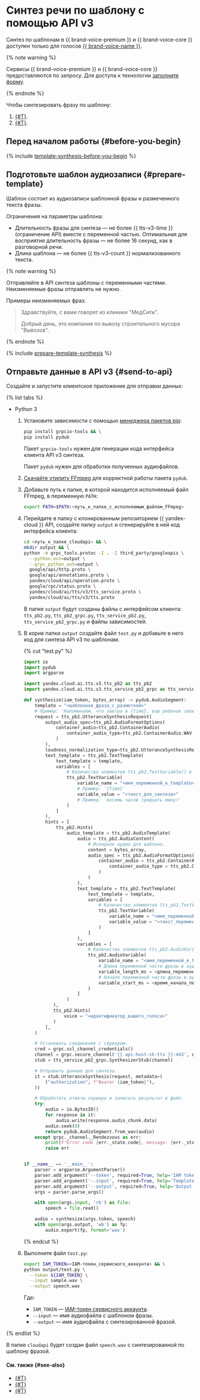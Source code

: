 # Синтез речи по шаблону с помощью API v3 

Синтез по шаблонам в {{ brand-voice-premium }} и {{ brand-voice-core }} доступен только для голосов [{{ brand-voice-name }}](../brand-voice/index.md).


{% note warning %}

Сервисы {{ brand-voice-premium }} и {{ brand-voice-core }} предоставляются по запросу. Для доступа к технологии [заполните форму](#contact-form).

{% endnote %}


Чтобы синтезировать фразу по шаблону:

1. [{#T}](#prepare-template).
1. [{#T}](#send-to-api).

## Перед началом работы {#before-you-begin}

{% include [template-synthesis-before-you-begin](../../../_includes/speechkit/api-v3-template-synthesis-before.md) %}

## Подготовьте шаблон аудиозаписи {#prepare-template}

Шаблон состоит из аудиозаписи шаблонной фразы и размеченного текста фразы.

Ограничения на параметры шаблона:

* Длительность фразы для синтеза — не более {{ tts-v3-time }} (ограничение API) вместе с переменной частью. Оптимальная для восприятия длительность фразы — не более 16 секунд, как в разговорной речи.
* Длина шаблона — не более {{ tts-v3-count }} нормализованного текста.

{% note warning %}

Отправляйте в API синтеза шаблоны с переменными частями. Неизменяемые фразы отправлять не нужно.

Примеры неизменяемых фраз:
>Здравствуйте, с вами говорят из клиники "МедСити".
>
>Добрый день, это компания по вывозу строительного мусора "Вывозов".
>

{% endnote %}

{% include [prepare-template-synthesis](../../../_includes/speechkit/prepare-template-synthesis.md) %}

## Отправьте данные в API v3 {#send-to-api}

Создайте и запустите клиентское приложение для отправки данных:

{% list tabs %}

- Python 3

    1. Установите зависимости с помощью [менеджера пакетов pip](https://pip.pypa.io/en/stable/):

          ```bash
          pip install grpcio-tools && \
          pip install pydub
          ```

        Пакет `grpcio-tools` нужен для генерации кода интерфейса клиента API v3 синтеза.

        Пакет `pydub` нужен для обработки полученных аудиофайлов.

    1. [Скачайте утилиту FFmpeg](https://www.ffmpeg.org/download.html) для корректной работы пакета `pydub`.
    1. Добавьте путь к папке, в которой находится исполняемый файл FFmpeg, в переменную `PATH`:

        ```bash
        export PATH=$PATH:<путь_к_папке_с_исполняемым_файлом_FFmpeg>
        ```

    1. Перейдите в папку с клонированным репозиторием {{ yandex-cloud }} API, создайте папку `output` и сгенерируйте в ней код интерфейса клиента:

        ```bash
        cd <путь_к_папке_cloudapi> && \
        mkdir output && \
        python -m grpc_tools.protoc -I . -I third_party/googleapis \
          --python_out=output \
          --grpc_python_out=output \
          google/api/http.proto \
          google/api/annotations.proto \
          yandex/cloud/api/operation.proto \
          google/rpc/status.proto \
          yandex/cloud/ai/tts/v3/tts_service.proto \
          yandex/cloud/ai/tts/v3/tts.proto
        ```

        В папке `output` будут созданы файлы с интерфейсом клиента: `tts_pb2.py`, `tts_pb2_grpc.py`, `tts_service_pb2.py`, `tts_service_pb2_grpc.py` и файлы зависимостей.

    1. В корне папки `output` создайте файл `test.py` и добавьте в него код для синтеза API v3 по шаблонам.

          {% cut "test.py" %}

          ```python
          import io
          import pydub
          import argparse

          import yandex.cloud.ai.tts.v3.tts_pb2 as tts_pb2
          import yandex.cloud.ai.tts.v3.tts_service_pb2_grpc as tts_service_pb2_grpc

          def synthesize(iam_token, bytes_array) -> pydub.AudioSegment:
              template = "<шаблонная_фраза_с_разметкой>"
              # Пример: 'Напоминаем, что завтра в {time}, ваш ребенок записан на процедуру {procedure}.'
              request = tts_pb2.UtteranceSynthesisRequest(
                  output_audio_spec=tts_pb2.AudioFormatOptions(
                      container_audio=tts_pb2.ContainerAudio(
                          container_audio_type=tts_pb2.ContainerAudio.WAV
                      )
                  ),
                  loudness_normalization_type=tts_pb2.UtteranceSynthesisRequest.LUFS,
                  text_template = tts_pb2.TextTemplate(
                      text_template = template,
                      variables = [
                          # Количество элементов tts_pb2.TextVariable() в списке определяется количеством переменных в шаблоне.
                          tts_pb2.TextVariable(
                              variable_name = "<имя_переменной_в_template>",
                              # Пример: '{time}'
                              variable_value = "<текст_для_синтеза>"
                              # Пример: 'восемь часов тридцать минут'
                          )
                      ]
                  ),
                  hints = [
                      tts_pb2.Hints(
                          audio_template = tts_pb2.AudioTemplate(
                              audio = tts_pb2.AudioContent(
                                  # Исходное аудио для шаблона.
                                  content = bytes_array,
                                  audio_spec = tts_pb2.AudioFormatOptions(
                                      container_audio = tts_pb2.ContainerAudio(
                                          container_audio_type = tts_pb2.ContainerAudio.WAV
                                      )
                                  )
                              ),
                              text_template = tts_pb2.TextTemplate(
                                  text_template = template,
                                  variables = [
                                      # Количество элементов tts_pb2.TextVariable() в списке определяется количеством переменных в шаблоне.
                                      tts_pb2.TextVariable(
                                          variable_name = "<имя_переменной_в_template>",
                                          variable_value = "<текст_переменной_части_фразы_в_звуковом_файле_шаблона>"
                                      )
                                  ]
                              ),
                              variables = [
                                  # Количество элементов tts_pb2.AudioVariable() в списке определяется количеством переменных в шаблоне.
                                  tts_pb2.AudioVariable(
                                      variable_name = "<имя_переменной_в_template>",
                                      # Длина переменной части фразы в аудио шаблона (в миллисекундах).
                                      variable_length_ms = <длина_переменной>,
                                      # Начало переменной части фразы в аудио шаблона (в миллисекундах).
                                      variable_start_ms = <время_начала_переменной>
                                  )
                              ]
                          )
                     ),
                     tts_pb2.Hints(
                         voice = "<идентификатор_вашего_голоса>"
                     )
                  ],
              )

              # Установить соединение с сервером.
              cred = grpc.ssl_channel_credentials()
              channel = grpc.secure_channel('{{ api-host-sk-tts }}:443', cred)
              stub = tts_service_pb2_grpc.SynthesizerStub(channel)

              # Отправить данные для синтеза.
              it = stub.UtteranceSynthesis(request, metadata=(
                  ("authorization", f"Bearer {iam_token}"),
              ))

              # Обработать ответы сервера и записать результат в файл.
              try:
                  audio = io.BytesIO()
                  for response in it:
                      audio.write(response.audio_chunk.data)
                  audio.seek(0)
                  return pydub.AudioSegment.from_wav(audio)
              except grpc._channel._Rendezvous as err:
                  print(f'Error code {err._state.code}, message: {err._state.details}')
                  raise err


          if __name__ == '__main__':
              parser = argparse.ArgumentParser()
              parser.add_argument('--token', required=True, help='IAM token')
              parser.add_argument('--input', required=True, help='Template WAV file')
              parser.add_argument('--output', required=True, help='Output WAV file with synthesized speech')
              args = parser.parse_args()

              with open(args.input, 'rb') as file:
                  speech = file.read()
    
              audio = synthesize(args.token, speech)
              with open(args.output, 'wb') as fp:
                  audio.export(fp, format='wav')
          ```

          {% endcut %}

    1. Выполните файл `test.py`:

        ```bash
        export IAM_TOKEN=<IAM-токен_сервисного_аккаунта> && \
        python output/test.py \
          --token ${IAM_TOKEN} \
          --input sample.wav \
          --output speech.wav
        ```

        Где:

        * `IAM_TOKEN` — [IAM-токен сервисного аккаунта](../../../iam/concepts/authorization/iam-token.md).
        * `--input` — имя аудиофайла с шаблоном фразы.
        * `--output` — имя аудиофайла с синтезированной фразой.

{% endlist %}

В папке `cloudapi` будет создан файл `speech.wav` с синтезированной по шаблону фразой.

#### См. также {#see-also}

* [{#T}](tts-examples-v3.md)
* [{#T}](../brand-voice/index.md)
* [{#T}](../templates.md)
